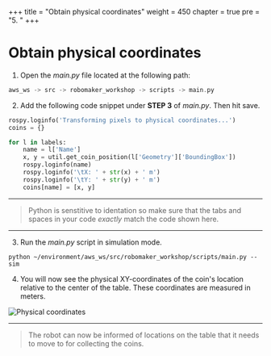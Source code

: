 +++
title = "Obtain physical coordinates"
weight = 450
chapter = true
pre = "5. "
+++

# Obtain physical coordinates

1. Open the _main.py_ file located at the following path:

```c
aws_ws -> src -> robomaker_workshop -> scripts -> main.py
```

2. Add the following code snippet under **STEP 3** of _main.py_. Then hit save.

```python
rospy.loginfo('Transforming pixels to physical coordinates...')
coins = {}

for l in labels:
    name = l['Name']
    x, y = util.get_coin_position(l['Geometry']['BoundingBox'])
    rospy.loginfo(name)
    rospy.loginfo('\tX: ' + str(x) + ' m')
    rospy.loginfo('\tY: ' + str(y) + ' m')
    coins[name] = [x, y]
```

---

> Python is senstitive to identation so make sure that the tabs and spaces in your code _exactly_ match the code shown here.

---

3. Run the _main.py_ script in simulation mode.

```
python ~/environment/aws_ws/src/robomaker_workshop/scripts/main.py --sim
```

4. You will now see the physical XY-coordinates of the coin's location relative to the center of the table. These coordinates are measured in meters.

![Physical coordinates](/coordinates.png?classes=border)

---

> The robot can now be informed of locations on the table that it needs to move to for collecting the coins.
